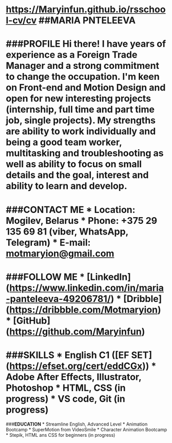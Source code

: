 https://Maryinfun.github.io/rsschool-cv/cv
##**MARIA PNTELEEVA**
===
###**PROFILE**
Hi there! I have years of experience as a  Foreign Trade Manager and a strong commitment to change the occupation. I'm keen on Front-end and Motion Design and open for new interesting projects (internship, full time and part time job, single projects). My strengths are ability to work individually and being a good team worker, multitasking and troubleshooting as well as ability to focus on small details and the goal, interest and ability to learn and develop.
===
###**CONTACT ME**
    * **Location:** Mogilev, Belarus
    * **Phone:** +375 29 135 69 81 (viber, WhatsApp, Telegram)
    * **E-mail:** motmaryion@gmail.com
===
###**FOLLOW ME**
    * [**LinkedIn**] (https://www.linkedin.com/in/maria-panteleeva-49206781/)
    * [**Dribble**] (https://dribbble.com/Motmaryion)
    * [**GitHub**] (https://github.com/Maryinfun)
===
###**SKILLS**
    * English C1 ([EF SET] (https://efset.org/cert/eddCGx))
    * Adobe After Effects, Illustrator, Photoshop
    * HTML, CSS (in progress)
    * VS code, Git (in progress)
===
###**EDUCATION**
    * Streamline English, Advanced Level
    * Animation Bootcamp
    * SuperMotion from VideoSmile
    * Character Animation Bootcamp
    * Stepik, HTML ans CSS for beginners (in progress)
    
    
